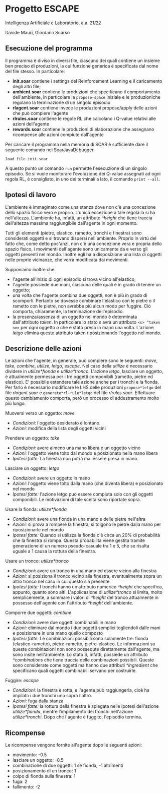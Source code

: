 # Progetto ESCAPE
Intelligenza Artificiale e Laboratorio, a.a. 21/22

Davide Mauri, Giordano Scarso

## Esecuzione del programma

Il programma è diviso in diversi file, ciascuno dei quali contiene un insieme ben preciso di produzioni, la cui funzione generica è specificata dal nome del file stesso. In particolare:
- __init.soar__ contiene i settings del Reinforcement Learning e il caricamento degli altri file;
- __ambient.soar__ contiene le produzioni che specificano il comportamento dell'ambiente, in particolare la ``propose-space`` iniziale e le produzioniche regolano la terminazione di un singolo episodio
- __rlagent.soar__ contiene invece le produzioni propose/apply delle azioni che può compiere l'agente
- __rlrules.soar__ contiene le regole RL che calcolano i Q-value relativi alle azioni dell'agente
- __rewards.soar__ contiene le produzioni di elaborazione che assegnano ricompense alle azioni compiute dall'agente

Per caricare il programma nella memoria di SOAR è sufficiente dare il seguente comando nel SoarJavaDebugger.
```
load file init.soar
```
A questo punto un comando ``run`` permette l'esecuzione di un singolo episodio. Se si vuole monitorare l'evoluzione dei Q-value assegnati ad ogni regola RL, è consigliato, in uno dei terminali a lato, il comando ``print --all``.


## Ipotesi di lavoro
L'ambiente è immaginato come una stanza dove non c'è una concezione dello spazio fisico vero e proprio. L'unica eccezione a tale regola la si ha nell'altezza. L'ambiente ha, infatti, un attributo _^height_ che tiene traccia dell'altezza massima raggiungibile dall'agente in ogni momento.

Tutti gli elementi (pietre, elastico, rametto, tronchi e finestra) sono considerati oggetti e si trovano dispersi nell'ambiente. Proprio in virtù del fatto che, come detto poc'anzi, non c'è una concezione vera e propria dello spazio fisico, i movimenti dell'agente sono unicamente da e verso gli oggetti presenti nel mondo. Inoltre egli ha a disposizione una lista di oggetti nelle proprie vicinanze, che verrà modificata dai movimenti. 

Supponiamo inoltre che 
- l'agente all'inizio di ogni episodio si trova vicino all'elastico;
- l'agente possiede due mani, ciascuna delle quali è in grado di tenere un oggetto;
- una volta che l'agente combina due oggetti, non è più in grado di scomporli. Pertanto se dovesse combinare l'elastico con le pietre o il rametto con le pietre, non avrebbe più alcun modo per fuggire. Ciò comporta, chiaramente, la terminazione dell'episodio.
- la presenza/assenza di un oggetto nel mondo è determinata dall'attributo _taken_. In particolare lo stato $s$ avrà un attributo ``<s> ^taken <o>`` per ogni oggetto $o$ che è stato preso in mano una volta. L'azione _letgo_ elimina questo attributo taken riposizionando l'oggetto nel mondo.

## Descrizione delle azioni

Le azioni che l'agente, in generale, può compiere sono le seguenti: _move_, _take_, _combine_, _utilize_, _letgo_, _escape_. Nel caso della _utilize_ è necessario dividere in _utilize*fionda_ e _utilize*tronco_.
L'azione _letgo_, lasciare un oggetto, è attualmente permessa per i tre oggetti componibili (rametto, pietre ed elastico).
E' possibile estendere tale azione anche per i tronchi e la fionda. Per farlo è necessario modificare le LHS delle produzioni `propose*letgo` del file _rlagent.soar_ e `generate*rl-rule*letgo` del file _rlrules.soar_. Effettuare questo cambiamento comporta, però un processo di addestramento molto più lungo. 

Muoversi verso un oggetto: _move_
  - _Condizioni:_ l'oggetto desiderato è lontano.
  - _Azioni:_ modifica della lista degli oggetti vicini

Prendere un oggetto: _take_
- _Condizioni:_ avere almeno una mano libera  e un oggetto vicino
- _Azioni:_ l'oggetto viene tolto dal mondo e posizionato nella mano libera
- _Ipotesi fatte:_ La finestra non potrà mai essere presa in mano.

Lasciare un oggetto: _letgo_
- _Condizioni:_ avere un oggetto in mano
- _Azioni:_ l'oggetto viene tolto dalla mano (che diventa libera) e posizionato nel mondo
- _Ipotesi fatte:_ l'azione letgo può essere compiuta solo con gli oggetti componibili. Le motivazioni di tale scelta sono riportate sopra.

Usare la fionda: _utilize*fionda_
- _Condizioni:_ avere una fionda in una mano e delle pietre nell'altra
- _Azioni:_ si prova a rompere la finestra, si tolgono le pietre dalla mano per riposizionarle nel mondo
- _Ipotesi fatte:_ Quando si utilizza la fionda c'è circa un 20% di probabilità che la finestra si rompa. Questa probabilità viene gestita tramite generazione di un numero pseudo-casuale tra 1 e 5, che se risulta uguale a 1 causa la rottura della finestra.

Usare un tronco: _utilize*tronco_
- _Condizioni:_ avere un tronco in una mano ed essere vicino alla finestra
- _Azioni:_ si posiziona il tronco vicino alla finestra, eventualmente sopra un altro tronco nel caso in cui questo sia presente
- _Ipotesi fatte:_ I tronchi hanno un attributo numerico _^height_ che specifica, appunto, quanto sono alti. L'applicazione di _utilize*tronco_ si limita, molto semplicemente, a sommare i valori di _^height_ del tronco attualmente in possesso dell'agente con l'attributo _^height_ dell'ambiente.

Comporre due oggetti: _combine_
- _Condizioni:_ avere due oggetti combinabili in mano
- _Azioni:_ eliminare dal mondo i due oggetti semplici togliendoli dalle mani e posizionare in una mano quello composto
- _Ipotesi fatte:_ Le combinazioni possibili sono solamente tre: fionda (elastico-rametto), pietre-rametto, pietre-elastico. Le informazioni su queste combinazioni non sono possedute direttamente dall'agente, ma sono insite nell'ambiente. Lo stato S, infatti, possiede un attributo _^combinations_ che tiene traccia delle combinazioni possibili. Queste sono considerate come oggetti ma hanno due attributi _^ingredient_ che specificano quali oggetti combinabili servano per costruirle. 


Fuggire: _escape_
  - _Condizioni:_ la finestra è rotta, e l'agente può raggiungerla, cioè ha impilato i due tronchi uno sopra l'altro.
  - _Azioni:_ fuga dalla stanza
  - _Ipotesi fatte:_ la rottura della finestra è spiegata nelle ipotesi dell'azione _utilize*fionda_, mentre l'impilamento dei tronchi nell'azione _utilize*tronchi_. Dopo che l'agente è fuggito, l'episodio termina.


## Ricompense

Le ricompense vengono fornite all'agente dopo le seguenti azioni:
- movimento: -0.5
- lasciare un oggetto: -0.5
- combinazione di due oggetti: 1 se fionda, -1 altrimenti
- posizionamento di un tronco: 1
- colpo di fionda sulla finestra: 1
- fuga: 2
- fallimento: -2
